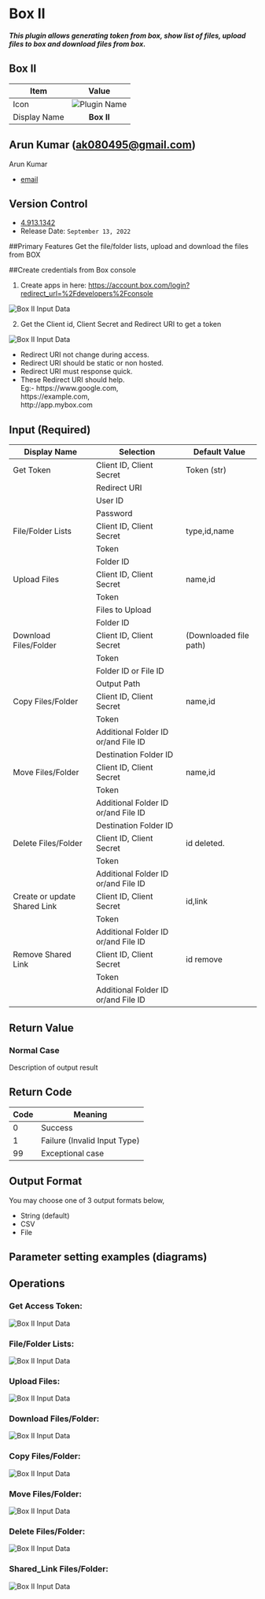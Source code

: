 # Box II

***This plugin allows generating token from box, show list of files, upload files to box and download files from box.***


## Box II
| Item         |          Value           |
|--------------|:------------------------:|
| Icon         | ![Plugin Name](icon.png) |
| Display Name |        **Box II**        |

## Arun Kumar (ak080495@gmail.com)

Arun Kumar
* [email](mailto:ak080495@gmail.com) 
 
## Version Control 
* [4.913.1342](setup.yaml)
* Release Date: `September 13, 2022`


##Primary Features
Get the file/folder lists, upload and download the files from BOX

##Create credentials from Box console

1. Create apps in here: https://account.box.com/login?redirect_url=%2Fdevelopers%2Fconsole

![Box II Input Data](box%201.png)

2. Get the Client id, Client Secret and Redirect URI to get a token

![Box II Input Data](box2.png)


<ul>
    <li>Redirect URI not change during access.</li>
    <li>Redirect URI should be static or non hosted.</li>
    <li>Redirect URI must response quick.</li>
    <li>These Redirect URI should help.</li>
    Eg:- https://www.google.com,<br>https://example.com,<br>http://app.mybox.com
</ul>


## Input (Required)
| Display Name                 | Selection                           | Default Value          |
|------------------------------|-------------------------------------|------------------------|
| Get Token                    | Client ID, Client Secret            | Token (str)            |
|                              | Redirect URI                        |                        |
|                              | User ID                             |                        |
|                              | Password                            |                        |
| File/Folder Lists            | Client ID, Client Secret            | type,id,name           |
|                              | Token                               |                        |
|                              | Folder ID                           |                        |
| Upload Files                 | Client ID, Client Secret            | name,id                |
|                              | Token                               |                        |
|                              | Files to Upload                     |                        |
|                              | Folder ID                           |                        |
| Download Files/Folder        | Client ID, Client Secret            | (Downloaded file path) |
|                              | Token                               |                        |
|                              | Folder ID or File ID                |                        |
|                              | Output Path                         |                        |
| Copy Files/Folder            | Client ID, Client Secret            | name,id                |
|                              | Token                               |                        |
|                              | Additional Folder ID or/and File ID |                        |
|                              | Destination Folder ID               |                        |
| Move Files/Folder            | Client ID, Client Secret            | name,id                |
|                              | Token                               |                        |
|                              | Additional Folder ID or/and File ID |                        |
|                              | Destination Folder ID               |                        |
| Delete Files/Folder          | Client ID, Client Secret            | id deleted.            |
|                              | Token                               |                        |
|                              | Additional Folder ID or/and File ID |                        |
| Create or update Shared Link | Client ID, Client Secret            | id,link                |
|                              | Token                               |                        |
|                              | Additional Folder ID or/and File ID |                        |
| Remove Shared Link           | Client ID, Client Secret            | id remove              |
|                              | Token                               |                        |
|                              | Additional Folder ID or/and File ID |                        |


## Return Value

### Normal Case
Description of output result

## Return Code
| Code | Meaning                      |
|------|------------------------------|
| 0    | Success                      |
| 1    | Failure (Invalid Input Type) |
| 99   | Exceptional case             |

## Output Format
You may choose one of 3 output formats below,

<ul>
  <li>String (default)</li>
  <li>CSV</li>
  <li>File</li>
</ul>  


## Parameter setting examples (diagrams)

## Operations

### Get Access Token:

![Box II Input Data](README_Get%20Token%20Access.png)

### File/Folder Lists:

![Box II Input Data](README_Get%20file%20list.png)

### Upload Files:

![Box II Input Data](README_Upload%20file.png)

### Download Files/Folder:

![Box II Input Data](README_Download%20files.png)

### Copy Files/Folder:

![Box II Input Data](README_Copy.png)

### Move Files/Folder:

![Box II Input Data](README_Move.png)

### Delete Files/Folder:

![Box II Input Data](README_Delete.png)

### Shared_Link Files/Folder:

![Box II Input Data](README_Shared_Link.png)






